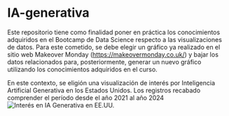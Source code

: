 # IA-generativa
Este repositorio tiene como finalidad poner en práctica los conocimientos adquiridos en el Bootcamp de Data Science respecto a las visualizaciones de datos.
Para este cometido, se debe elegir un gráfico ya realizado en el sitio web Makeover Monday (https://makeovermonday.co.uk/) y bajar los datos relacionados para, posteriormente, generar un nuevo gráfico utilizando los conocimientos adquiridos en el curso.

En este contexto, se eligión una visualización de interés por Inteligencia Artificial Generativa en los Estados Unidos. Los registros recabado comprender el período desde el año 2021 al año 2024
![Interés en IA Generativa en EE.UU.](/img/Visualizacion.png "Interés en IA Generativa (EE.UU.)")
